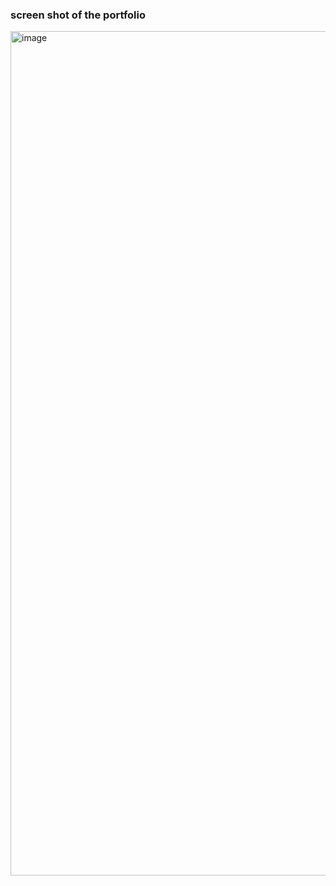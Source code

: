 <h3>screen shot of the portfolio</h3>
<img width="2531" height="1351" alt="image" src="https://github.com/user-attachments/assets/8bd71eee-a7f8-49b4-9330-d8983ae42f6c" />

